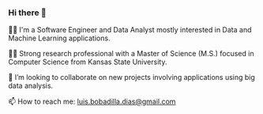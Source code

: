 ### Hi there 👋

👨‍💻  I'm a Software Engineer and Data Analyst mostly interested in Data and Machine Learning applications. 

👨‍🎓  Strong research professional with a Master of Science (M.S.) focused in Computer Science from Kansas State University.

👯  I’m looking to collaborate on new projects involving applications using big data analysis.

📫  How to reach me: luis.bobadilla.dias@gmail.com
